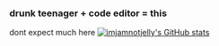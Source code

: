 ### drunk teenager + code editor = this
dont expect much here
[![imjamnotjelly's GitHub stats](https://github-readme-stats.vercel.app/api?username=imjamnotjelly&theme=radical&show_icons=true)](https://github.com/anuraghazra/github-readme-stats)
